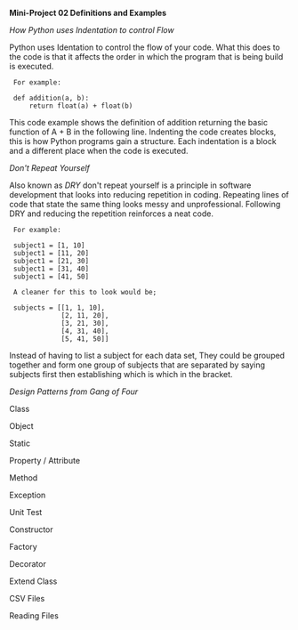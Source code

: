 **Mini-Project 02 Definitions and Examples**

*How Python uses Indentation to control Flow*
	
Python uses Identation to control the flow of your code. What this does to the code is that it affects the
order in which the program that is being build is executed. 

     For example:
	 
	 def addition(a, b):
	     return float(a) + float(b)
			
This code example shows the definition of addition returning the basic function of A + B in the following line.
Indenting the code creates blocks, this is how Python programs gain a structure. Each indentation is a block and
a different place when the code is executed.  
			


*Don't Repeat Yourself*

Also known as *DRY* don't repeat yourself is a principle in software development that looks into reducing repetition in coding. 
Repeating lines of code that state the same thing looks messy and unprofessional. Following DRY and reducing the repetition 
reinforces a neat code. 

     For example:
	 
	 subject1 = [1, 10]
	 subject1 = [11, 20]
	 subject1 = [21, 30]
	 subject1 = [31, 40]
	 subject1 = [41, 50]
	 
	 A cleaner for this to look would be;
	 
	 subjects = [[1, 1, 10],
				 [2, 11, 20],
				 [3, 21, 30],
				 [4, 31, 40],
				 [5, 41, 50]]
				 
Instead of having to list a subject for each data set, They could be grouped together and form one group of subjects that are separated
by saying subjects first then establishing which is which in the bracket.

*Design Patterns from Gang of Four*





Class



Object



Static



Property / Attribute



Method



Exception



Unit Test



Constructor



Factory



Decorator



Extend Class



CSV Files



Reading Files
